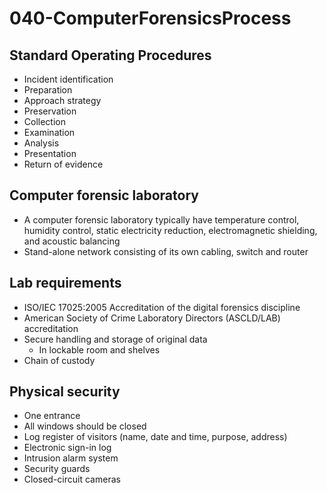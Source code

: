 # 040-ComputerForensicsProcess

## Standard Operating Procedures

* Incident identification
* Preparation
* Approach strategy
* Preservation
* Collection
* Examination
* Analysis
* Presentation
* Return of evidence

## Computer forensic laboratory

* A computer forensic laboratory typically have temperature control, humidity control, static electricity reduction, electromagnetic shielding, and acoustic balancing
* Stand-alone network consisting of its own cabling, switch and router

## Lab requirements

* ISO/IEC 17025:2005 Accreditation of the digital forensics discipline
* American Society of Crime Laboratory Directors (ASCLD/LAB) accreditation
* Secure handling and storage of original data
  * In lockable room and shelves
* Chain of custody

## Physical security

* One entrance
* All windows should be closed
* Log register of visitors (name, date and time, purpose, address)
* Electronic sign-in log
* Intrusion alarm system
* Security guards
* Closed-circuit cameras

